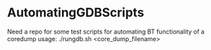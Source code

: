 # AutomatingGDBScripts
Need a repo for some test scripts for automating BT functionality of a coredump
usage:
./rungdb.sh <core_dump_filename>
